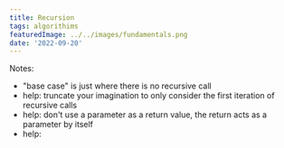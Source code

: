 ```yaml
---
title: Recursion
tags: algorithims
featuredImage: ../../images/fundamentals.png
date: '2022-09-20'
---
```


Notes:
- "base case" is just where there is no recursive call
- help: truncate your imagination to only consider the first iteration of recursive calls
- help: don't use a parameter as a return value, the return acts as a parameter by itself
- help: 